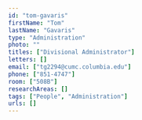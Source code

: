 ```yaml
---
id: "tom-gavaris"
firstName: "Tom"
lastName: "Gavaris"
type: "Administration"
photo: ""
titles: ["Divisional Administrator"]
letters: []
email: ["tg2294@cumc.columbia.edu"]
phone: ["851-4747"]
room: ["508B"]
researchAreas: []
tags: ["People", "Administration"]
urls: []
---
```

